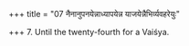 +++
title = "07 नैनानुपनयेन्नाध्यापयेन्न याजयेन्नैभिर्व्यवहरेयुः"

+++
7. Until the twenty-fourth for a Vaiśya.
